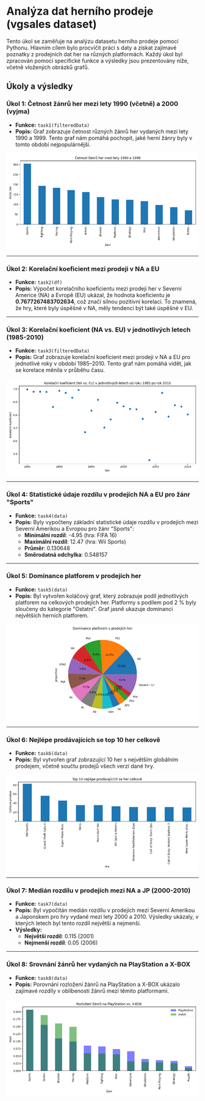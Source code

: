 # Analýza dat herního prodeje (vgsales dataset)

Tento úkol se zaměřuje na analýzu datasetu herního prodeje pomocí Pythonu. Hlavním cílem bylo procvičit práci s daty a získat zajímavé poznatky z prodejních dat her na různých platformách. Každý úkol byl zpracován pomocí specifické funkce a výsledky jsou prezentovány níže, včetně vložených obrázků grafů.

## Úkoly a výsledky

### Úkol 1: Četnost žánrů her mezi lety 1990 (včetně) a 2000 (vyjma)
- **Funkce:** `task1(filteredData)`
- **Popis:** Graf zobrazuje četnost různých žánrů her vydaných mezi lety 1990 a 1999. Tento graf nám pomáhá pochopit, jaké herní žánry byly v tomto období nejpopulárnější.

![Četnost žánrů her](charts/graf1.png)

---

### Úkol 2: Korelační koeficient mezi prodeji v NA a EU
- **Funkce:** `task2(df)`
- **Popis:** Výpočet korelačního koeficientu mezi prodeji her v Severní Americe (NA) a Evropě (EU) ukázal, že hodnota koeficientu je **0.7677267483702634**, což značí silnou pozitivní korelaci. To znamená, že hry, které byly úspěšné v NA, měly tendenci být také úspěšné v EU.

---

### Úkol 3: Korelační koeficient (NA vs. EU) v jednotlivých letech (1985-2010)
- **Funkce:** `task3(filteredData)`
- **Popis:** Graf zobrazuje korelační koeficient mezi prodeji v NA a EU pro jednotlivé roky v období 1985–2010. Tento graf nám pomáhá vidět, jak se korelace měnila v průběhu času.

![Korelační koeficient NA vs EU](charts/graf2.png)

---

### Úkol 4: Statistické údaje rozdílu v prodejích NA a EU pro žánr "Sports"
- **Funkce:** `task4(data)`
- **Popis:** Byly vypočteny základní statistické údaje rozdílu v prodejích mezi Severní Amerikou a Evropou pro žánr "Sports":
  - **Minimální rozdíl**: -4.95 (hra: FIFA 16)
  - **Maximální rozdíl**: 12.47 (hra: Wii Sports)
  - **Průměr**: 0.130648
  - **Směrodatná odchylka**: 0.548157

---

### Úkol 5: Dominance platforem v prodejích her
- **Funkce:** `task5(data)`
- **Popis:** Byl vytvořen koláčový graf, který zobrazuje podíl jednotlivých platforem na celkových prodejích her. Platformy s podílem pod 2 % byly sloučeny do kategorie "Ostatní". Graf jasně ukazuje dominanci největších herních platforem.

![Dominance platforem v prodejích her](charts/graf3.png)

---

### Úkol 6: Nejlépe prodávajících se top 10 her celkově
- **Funkce:** `task6(data)`
- **Popis:** Byl vytvořen graf zobrazující 10 her s největším globálním prodejem, včetně součtu prodejů všech verzí dané hry.

![Top 10 nejlépe prodávajících se her](charts/graf4.png)

---

### Úkol 7: Medián rozdílu v prodejích mezi NA a JP (2000-2010)
- **Funkce:** `task7(data)`
- **Popis:** Byl vypočítán medián rozdílu v prodejích mezi Severní Amerikou a Japonskem pro hry vydané mezi lety 2000 a 2010. Výsledky ukázaly, v kterých letech byl tento rozdíl největší a nejmenší.
- **Výsledky:**
  - **Největší rozdíl**: 0.115 (2001)
  - **Nejmenší rozdíl**: 0.05 (2006)
---

### Úkol 8: Srovnání žánrů her vydaných na PlayStation a X-BOX
- **Funkce:** `task8(data)`
- **Popis:** Porovnání rozložení žánrů na PlayStation a X-BOX ukázalo zajímavé rozdíly v oblíbenosti žánrů mezi těmito platformami.

![Rozložení žánrů na PlayStation vs. X-BOX](charts/graf5.png)